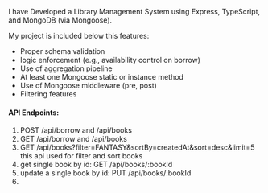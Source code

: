 I have Developed a Library Management System using Express, TypeScript, and MongoDB (via Mongoose). 


My project is included below this features:

* Proper schema validation
*  logic enforcement (e.g., availability control on borrow)
* Use of aggregation pipeline
* At least one Mongoose static or instance method
* Use of Mongoose middleware (pre, post)
* Filtering features


<h4>API Endpoints:</h4>

1. POST /api/borrow and /api/books
2. GET /api/borrow and /api/books
3. GET /api/books?filter=FANTASY&sortBy=createdAt&sort=desc&limit=5 this api used for filter and sort books
4. get single book by id: GET /api/books/:bookId 
5. update a single book by id: PUT /api/books/:bookId
6. 
